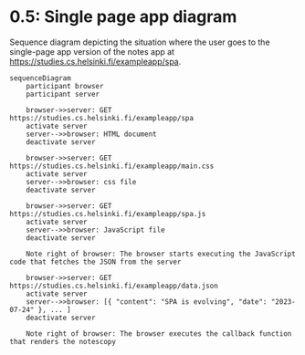 <h1>0.5: Single page app diagram</h1>

Sequence diagram depicting the situation where the user goes to the single-page app version of the notes app at https://studies.cs.helsinki.fi/exampleapp/spa.

```mermaid
sequenceDiagram
    participant browser
    participant server

    browser->>server: GET https://studies.cs.helsinki.fi/exampleapp/spa
    activate server
    server-->>browser: HTML document
    deactivate server

    browser->>server: GET https://studies.cs.helsinki.fi/exampleapp/main.css
    activate server
    server-->>browser: css file
    deactivate server

    browser->>server: GET https://studies.cs.helsinki.fi/exampleapp/spa.js
    activate server
    server-->>browser: JavaScript file
    deactivate server

    Note right of browser: The browser starts executing the JavaScript code that fetches the JSON from the server

    browser->>server: GET https://studies.cs.helsinki.fi/exampleapp/data.json
    activate server
    server-->>browser: [{ "content": "SPA is evolving", "date": "2023-07-24" }, ... ]
    deactivate server

    Note right of browser: The browser executes the callback function that renders the notescopy
```